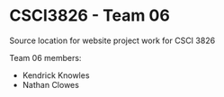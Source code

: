 # CSCI3826 - Team 06
Source location for website project work for CSCI 3826

Team 06 members:
* Kendrick Knowles
* Nathan Clowes
